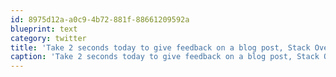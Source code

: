 ```yaml
---
id: 8975d12a-a0c9-4b72-881f-88661209592a
blueprint: text
category: twitter
title: 'Take 2 seconds today to give feedback on a blog post, Stack Overflow question or other resource that has helped you. Give back'
caption: 'Take 2 seconds today to give feedback on a blog post, Stack Overflow question or other resource that has helped you. Give back'
---
```

